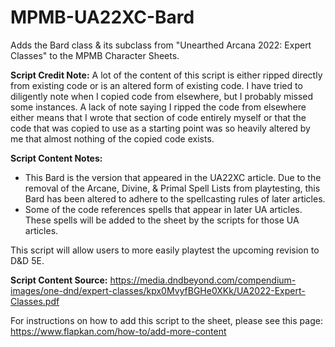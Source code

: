 # MPMB-UA22XC-Bard
Adds the Bard class &amp; its subclass from "Unearthed Arcana 2022: Expert Classes" to the MPMB Character Sheets.

**Script Credit Note:**
A lot of the content of this script is either ripped directly from existing code or is an altered form of existing code. I have tried to diligently note when I copied code from elsewhere, but I probably missed some instances. A lack of note saying I ripped the code from elsewhere either means that I wrote that section of code entirely myself or that the code that was copied to use as a starting point was so heavily altered by me that almost nothing of the copied code exists.

**Script Content Notes:**
- This Bard is the version that appeared in the UA22XC article. Due to the removal of the Arcane, Divine, &amp; Primal Spell Lists from playtesting, this Bard has been altered to adhere to the spellcasting rules of later articles.
- Some of the code references spells that appear in later UA articles. These spells will be added to the sheet by the scripts for those UA articles.

This script will allow users to more easily playtest the upcoming revision to D&D 5E.

**Script Content Source:** https://media.dndbeyond.com/compendium-images/one-dnd/expert-classes/kpx0MvyfBGHe0XKk/UA2022-Expert-Classes.pdf

For instructions on how to add this script to the sheet, please see this page: https://www.flapkan.com/how-to/add-more-content
